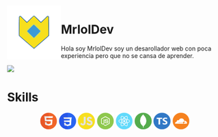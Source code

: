 <img align='left' src='./assets/logo.gif' width='25%' heigh="35%">  

# MrlolDev

Hola soy MrlolDev soy un desarollador web con poca experiencia pero que no se cansa de aprender.


![](https://komarev.com/ghpvc/?username=MrlolGFX&color=2062af&label=Vistas+del+perfil)

# Skills

<div align="center">
<img src='./assets/skills/html.png' width='8%'> 
<img src='./assets/skills/css.png' width='8%'> 
<img src='./assets/skills/js.png' width='8%'> 
<img src='./assets/skills/nodejs.png' width='8%'> 
<img src='./assets/skills/react.png' width='8%'> 
<img src='./assets/skills/mongoDB.png' width='8%'> 
<img src='./assets/skills/typescript.png' width='8%'> 
<img src='./assets/skills/cloudflare.png' width='8%'> 

 </div>
